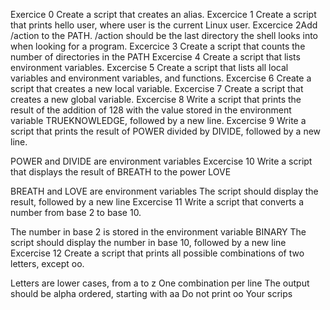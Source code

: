 Exercice 0 Create a script that creates an alias.
Excercice 1 Create a script that prints hello user, where user is the current Linux user.
Excercice 2Add /action to the PATH. /action should be the last directory the shell looks into when looking for a program.
Excercice 3 Create a script that counts the number of directories in the PATH
Excercise 4 Create a script that lists environment variables.
Excercise 5 Create a script that lists all local variables and environment variables, and functions.
Excercise 6 Create a script that creates a new local variable.
Excercise 7 Create a script that creates a new global variable.
Excercise 8 Write a script that prints the result of the addition of 128 with the value stored in the environment variable TRUEKNOWLEDGE, followed by a new line.
Excercise 9 Write a script that prints the result of POWER divided by DIVIDE, followed by a new line.

POWER and DIVIDE are environment variables
Excercise 10 Write a script that displays the result of BREATH to the power LOVE

BREATH and LOVE are environment variables
The script should display the result, followed by a new line
Excercise 11 Write a script that converts a number from base 2 to base 10.

The number in base 2 is stored in the environment variable BINARY
The script should display the number in base 10, followed by a new line
Excercise 12 Create a script that prints all possible combinations of two letters, except oo.

Letters are lower cases, from a to z
One combination per line
The output should be alpha ordered, starting with aa
Do not print oo
Your scrips
